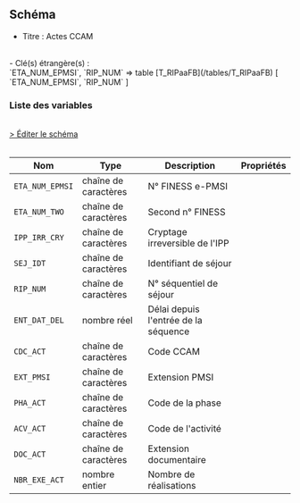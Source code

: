 ## Schéma

- Titre : Actes CCAM
<br />
- Clé(s) étrangère(s) : <br />
`ETA_NUM_EPMSI`, `RIP_NUM` => table [T_RIPaaFB](/tables/T_RIPaaFB) [ `ETA_NUM_EPMSI`, `RIP_NUM` ]<br />

### Liste des variables
<br />
<div>
    <a href="https://gitlab.com/healthdatahub/schema-snds/edit/master/schemas/PMSI/PMSI%20RIM-P/T_RIPaaCCAM.json"  
    arget="_blank" rel="noopener noreferrer">> Éditer le schéma</a>
    <OutboundLink />
</div>
<br />

Nom|Type|Description|Propriétés
-|-|-|-
`ETA_NUM_EPMSI`|chaîne de caractères|N° FINESS e-PMSI||
`ETA_NUM_TWO`|chaîne de caractères|Second n° FINESS||
`IPP_IRR_CRY`|chaîne de caractères|Cryptage irreversible de l&#x27;IPP||
`SEJ_IDT`|chaîne de caractères|Identifiant de séjour||
`RIP_NUM`|chaîne de caractères|N° séquentiel de séjour||
`ENT_DAT_DEL`|nombre réel|Délai depuis l&#x27;entrée de la séquence||
`CDC_ACT`|chaîne de caractères|Code CCAM||
`EXT_PMSI`|chaîne de caractères|Extension PMSI||
`PHA_ACT`|chaîne de caractères|Code de la phase||
`ACV_ACT`|chaîne de caractères|Code de l&#x27;activité||
`DOC_ACT`|chaîne de caractères|Extension documentaire||
`NBR_EXE_ACT`|nombre entier|Nombre de réalisations||

